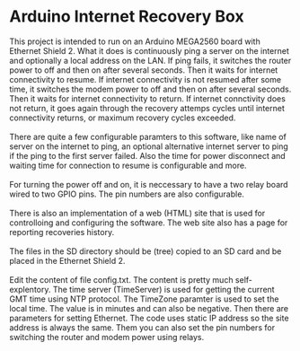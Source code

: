 Arduino Internet Recovery Box
=============================

This project is intended to run on an Arduino MEGA2560 board with Ethernet Shield 2. 
What it does is continuously ping a server on the internet and optionally a local address on the LAN. 
If ping fails, it switches the router power to off and then on after several seconds. Then it waits for 
internet connectivity to resume. If internet connectivity is not resumed after some time, it switches
the modem power to off and then on after several seconds. Then it waits for internet connectivity to return.
If internet connctivity does not return, it goes again through the recovery attemps cycles until internet
connectivity returns, or maximum recovery cycles exceeded.<br/><br/>
There are quite a few configurable paramters to this software, like name of server on the internet to ping,
an optional alternative internet server to ping if the ping to the first server failed. Also the time for 
power disconnect and waiting time for connection to resume is configurable and more.<br/><br/>
For turning the power off and on, it is neccessary to have a two relay board wired to two GPIO pins. The pin
numbers are also configurable.<br/><br/>
There is also an implementation of a web (HTML) site that is used for controlloing and configuring the software.
The web site also has a page for reporting recoveries history.<br /><br />
The files in the SD directory should be (tree) copied to an SD card and be placed in the Ethernet Shield 2.<br/><br/>
Edit the content of file config.txt. The content is pretty much self-explentory. The time server (TimeServer) is used
for getting the current GMT time using NTP protocol. The TimeZone paramter is used to set the local time. The value is
in minutes and can also be negative. Then there are parameters for setting Ethernet. The code uses static IP address
so the site address is always the same. Them you can also set the pin numbers for switching the router and modem power
using relays.
